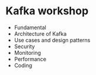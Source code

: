 # Kafka workshop
* Fundamental 
* Architecture of Kafka
* Use cases and design patterns
* Security
* Monitoring
* Performance
* Coding
